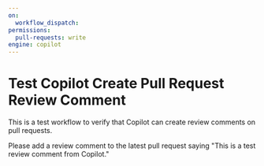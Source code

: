 ```yaml
---
on:
  workflow_dispatch:
permissions:
  pull-requests: write
engine: copilot
---
```


# Test Copilot Create Pull Request Review Comment

This is a test workflow to verify that Copilot can create review comments on pull requests.

Please add a review comment to the latest pull request saying "This is a test review comment from Copilot."